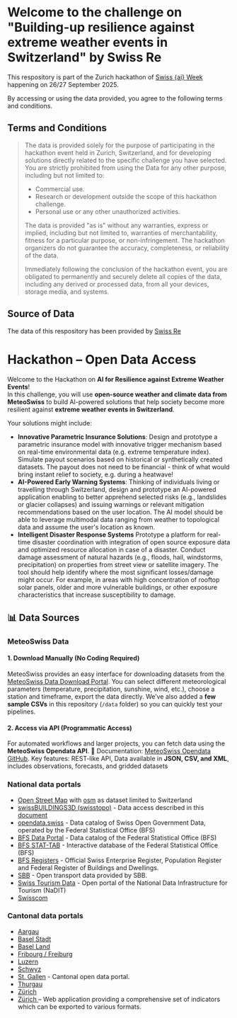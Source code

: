 # Welcome to the challenge on "Building-up resilience against extreme weather events in Switzerland" by Swiss Re
This respository is part of the Zurich hackathon of [Swiss {ai} Week](https://swiss-ai-weeks.ch/) happening on 26/27 September 2025.

By accessing or using the data provided, you agree to the following terms and conditions.
## Terms and Conditions
> The data is provided solely for the purpose of participating in the hackathon event held in Zurich, Switzerland, and for developing solutions directly related to the specific challenge you have selected. You are strictly prohibited from using the Data for any other purpose, including but not limited to:
> - Commercial use.
> - Research or development outside the scope of this hackathon challenge.
> - Personal use or any other unauthorized activities.
> 
> The data is provided "as is" without any warranties, express or implied, including but not limited to, warranties of merchantability, fitness for a particular purpose, or non-infringement. The hackathon organizers do not guarantee the accuracy, completeness, or reliability of the data.
>
> Immediately following the conclusion of the hackathon event, you are obligated to permanently and securely delete all copies of the data, including any derived or processed data, from all your devices, storage media, and systems. 

## Source of Data
The data of this respository has been provided by [Swiss Re](https://www.swissre.com/)

# Hackathon – Open Data Access
Welcome to the Hackathon on **AI for Resilience against Extreme Weather Events**!  
In this challenge, you will use **open-source weather and climate data from MeteoSwiss** to build AI-powered solutions that help society become more resilient against **extreme weather events in Switzerland**.  

Your solutions might include:
- **Innovative Parametric Insurance Solutions**: Design and prototype a parametric insurance model with innovative trigger mechanism based on real-time environmental data (e.g. extreme temperature index). Simulate payout scenarios based on historical or synthetically created datasets. The payout does not need to be financial - think of what would bring instant relief to society, e.g. during a heatwave! 
- **AI-Powered Early Warning Systems**: Thinking of individuals living or travelling through Switzerland, design and prototype an AI-powered application enabling to better apprehend selected risks (e.g., landslides or glacier collapses) and issuing warnings or relevant mitigation recommendations based on the user location. The AI model should be able to leverage multimodal data ranging from weather to topological data and assume the user's location as known. 
- **Intelligent Disaster Response Systems** Prototype a platform for real-time disaster coordination with integration of open source exposure data and optimized resource allocation in case of a disaster. Conduct damage assessment of natural hazards (e.g., floods, hail, windstorms, precipitation) on properties from street view or satellite imagery. The tool should help identify where the most significant losses/damage might occur. For example, in areas with high concentration of rooftop solar panels, older and more vulnerable buildings, or other exposure characteristics that increase susceptibility to damage.   


## 📊 Data Sources

### MeteoSwiss Data
#### 1. Download Manually (No Coding Required)

MeteoSwiss provides an easy interface for downloading datasets from the [MeteoSwiss Data Download Portal](https://www.meteoswiss.admin.ch/services-and-publications/applications/ext/download-data-without-coding-skills.htm). You can select different meteorological parameters (temperature, precipitation, sunshine, wind, etc.), choose a station and timeframe, export the data directly. We’ve also added a **few sample CSVs** in this repository (`/data` folder) so you can quickly test your pipelines.

#### 2. Access via API (Programmatic Access)
For automated workflows and larger projects, you can fetch data using the **MeteoSwiss Opendata API**. 📖 Documentation: [MeteoSwiss Opendata GitHub](https://github.com/MeteoSwiss/publication-opendata). Key features: REST-like API, Data available in **JSON, CSV, and XML**, includes observations, forecasts, and gridded datasets

### National data portals
- [Open Street Map](https://www.openstreetmap.org/#map=9/47.000/8.000) with [osm](https://www.osm.ch/entwickler.html) as dataset limited to Switzerland
- [swissBUILDINGS3D (swisstopo)](https://www.osm.ch/entwickler.html) - Data access described in this [document](https://backend.swisstopo.admin.ch/fileservice/sdweb-docs-prod-swisstopoch-files/files/2023/11/14/82d88341-a54c-4504-9055-f60002a609c4.pdf)
- [opendata.swiss](https://opendata.swiss/de) - Data catalog of Swiss Open Government Data, operated by the Federal Statistical Office (BFS)
- [BFS Data Portal](https://data.bfs.admin.ch/) - Data catalog of the Federal Statistical Office (BFS)
- [BFS STAT-TAB](https://www.pxweb.bfs.admin.ch/pxweb/en/) - Interactive database of the Federal Statistical Office (BFS)
- [BFS Registers](https://www.bfs.admin.ch/bfs/en/home/registers.html) - Official Swiss Enterprise Register, Population Register and Federal Register of Buildings and Dwellings.
- [SBB](https://opentransportdata.swiss/en/) - Open transport data provided by SBB.
- [Swiss Tourism Data](https://www.tourismdata.ch/) - Open portal of the National Data Infrastructure for Tourism (NaDIT)
- [Swisscom](https://data.swisscom.com/explore/) 


### Cantonal data portals
- [Aargau](https://www.ag.ch/de/themen/datenportal#/)
- [Basel Stadt](https://data.bs.ch/explore/)
- [Basel Land](https://data.bl.ch/explore/)
- [Fribourg / Freiburg](https://opendata.fr.ch/pages/home/)
- [Luzern](https://www.lustat.ch)
- [Schwyz](https://data.sz.ch/explore/)
- [St. Gallen](https://daten.sg.ch/explore/) - Cantonal open data portal.
- [Thurgau](https://data.tg.ch/explore)
- [Zürich](https://www.zh.ch/de/politik-staat/opendata.zhweb-noredirect.zhweb-cache.html#/)
- [Zürich ](https://www.zh.ch/de/politik-staat/gemeinden/gemeindeportraet.html) – Web application providing a comprehensive set of indicators which can be exported to various formats.

